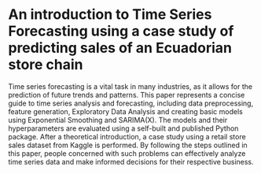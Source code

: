 # An introduction to Time Series Forecasting using a case study of predicting sales of an Ecuadorian store chain

Time series forecasting is a vital task in many industries, as it allows for the prediction of future
trends and patterns. This paper represents a concise guide to time series analysis and forecasting,
including data preprocessing, feature generation, Exploratory Data Analysis and creating basic
models using Exponential Smoothing and SARIMA(X). The models and their hyperparameters
are evaluated using a self-built and published Python package. After a theoretical introduction,
a case study using a retail store sales dataset from Kaggle is performed. By following the steps
outlined in this paper, people concerned with such problems can effectively analyze time series
data and make informed decisions for their respective business.
